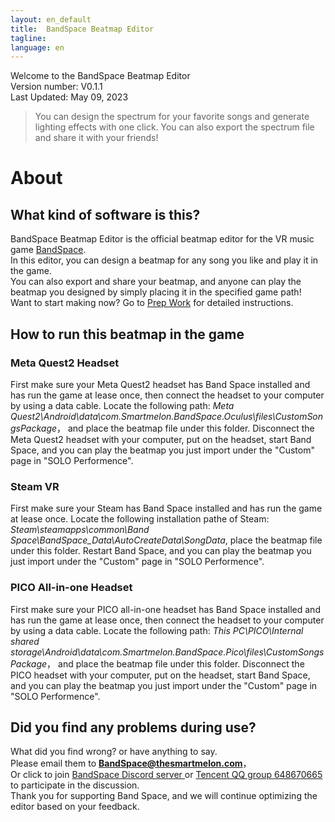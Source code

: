 ```yaml
---
layout: en_default
title:  BandSpace Beatmap Editor
tagline: 
language: en
---
```


Welcome to the BandSpace Beatmap Editor  
Version number: V0.1.1  
Last Updated: May 09, 2023  

> You can design the spectrum for your favorite songs and generate lighting effects with one click. You can also export the spectrum file and share it with your friends!

# About

## **What kind of software is this?**
BandSpace Beatmap Editor is the official beatmap editor for the VR music game [BandSpace](https://store.steampowered.com/app/2182070).  
In this editor, you can design a beatmap for any song you like and play it in the game.  
You can also export and share your beatmap, and anyone can play the beatmap you designed by simply placing it in the specified game path!  
Want to start making now? Go to [Prep Work](getting-started) for detailed instructions.

## **How to run this beatmap in the game**

### Meta Quest2 Headset
First make sure your Meta Quest2 headset has Band Space installed and has run the game at lease once, then connect the headset to your computer by using a data cable.
Locate the following path: *Meta Quest2\Android\data\com.Smartmelon.BandSpace.Oculus\files\CustomSongsPackage*， and place the beatmap file under this folder.
Disconnect the Meta Quest2 headset with your computer, put on the headset, start Band Space, and you can play the beatmap you just import under the "Custom" page in "SOLO Performence".

### Steam VR
First make sure your Steam has Band Space installed and has run the game at lease once.
Locate the following installation pathe of Steam: *Steam\steamapps\common\Band Space\BandSpace_Data\AutoCreateData\SongData*, place the beatmap file under this folder.
Restart Band Space, and you can play the beatmap you just import under the "Custom" page in "SOLO Performence".

### PICO All-in-one Headset
First make sure your PICO all-in-one headset has Band Space installed and has run the game at lease once, then connect the headset to your computer by using a data cable.
Locate the following path: *This PC\PICO\Internal shared storage\Android\data\com.Smartmelon.BandSpace.Pico\files\CustomSongsPackage*， and place the beatmap file under this folder.
Disconnect the PICO headset with your computer, put on the headset, start Band Space, and you can play the beatmap you just import under the "Custom" page in "SOLO Performence".


## **Did you find any problems during use?**
What did you find wrong? or have anything to say.  
Please email them to **BandSpace@thesmartmelon.com**，  
Or click to join [BandSpace Discord server ](https://discord.com/invite/hZA9xsfYnn)or [Tencent QQ group 648670665](https://jq.qq.com/?_wv=1027&k=VfRPDaKg) to participate in the discussion.    
Thank you for supporting Band Space, and we will continue optimizing the editor based on your feedback.
